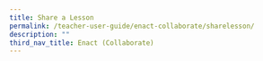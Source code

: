 ```yaml
---
title: Share a Lesson
permalink: /teacher-user-guide/enact-collaborate/sharelesson/
description: ""
third_nav_title: Enact (Collaborate)
---
```

